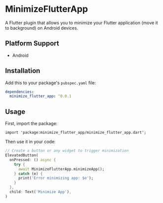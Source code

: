 # MinimizeFlutterApp

A Flutter plugin that allows you to minimize your Flutter application (move it to background) on Android devices.

## Platform Support

* Android

## Installation

Add this to your package's `pubspec.yaml` file:

```yaml
dependencies:
  minimize_flutter_app: ^0.0.1
```

## Usage

First, import the package:

```da
import 'package:minimize_flutter_app/minimize_flutter_app.dart';
```

Then use it in your code:

```dart
// Create a button or any widget to trigger minimization
ElevatedButton(
  onPressed: () async {
    try {
      await MinimizeFlutterApp.minimizeApp();
    } catch (e) {
      print('Error minimizing app: $e');
    }
  },
  child: Text('Minimize App'),
)
```
